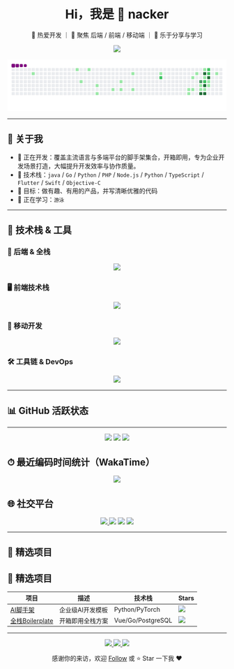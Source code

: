<h1 align="center">Hi，我是 👋 nacker</h1>
<p align="center">
  🌱 热爱开发 ｜ 🎯 聚焦 后端 / 前端 / 移动端 ｜ 💬 乐于分享与学习
</p>

<p align="center">
  <img height="120" src="https://readme-typing-svg.demolab.com?font=Fira+Code&size=24&pause=1000&center=true&vCenter=true&multiline=true&width=600&lines=Hello,+World!;全栈工程师+设计爱好者;坚持输出,+乐于分享!" />
</p>

<p align="center">
  <img src="https://raw.githubusercontent.com/nacker/sparkle/output/github-snake.gif" />
</p>

---

## 🧩 关于我

- 🔭 正在开发：覆盖主流语言与多端平台的脚手架集合，开箱即用，专为企业开发场景打造，大幅提升开发效率与协作质量。
- 🌱 技术栈：`java` / `Go` / `Python` / `PHP` / `Node.js` / `Python` / `TypeScript` / `Flutter` / `Swift` / `Objective-C`
- 🎯 目标：做有趣、有用的产品，并写清晰优雅的代码
- 🧠 正在学习：`游泳`

---

## 🔧 技术栈 & 工具

### 🔧 后端 & 全栈
<p align="center">
  <img src="https://skillicons.dev/icons?i=java,go,python,nodejs,php,spring,git,github,linux" />
</p>

### 🖥️ 前端技术栈
<p align="center">
  <img src="https://skillicons.dev/icons?i=html,css,js,ts,vue,react,nextjs,nuxtjs,tailwind,sass,webpack,vite,figma" />
</p>

### 📱 移动开发
<p align="center">
  <img src="https://skillicons.dev/icons?i=swift,kotlin,flutter,dart,reactnative" />
</p>

### 🛠️ 工具链 & DevOps
<p align="center">
  <img src="https://skillicons.dev/icons?i=git,github,docker,jenkins,linux,figma" />
</p>

---

## 📊 GitHub 活跃状态

---
<p align="center">
  <img src="https://github-readme-stats.vercel.app/api?username=nacker&show_icons=true&theme=radical&hide_border=true&include_all_commits=true&count_private=true" />
  <img src="https://github-readme-streak-stats.herokuapp.com/?user=nacker&theme=radical&hide_border=true" />
  <img src="https://github-readme-stats.vercel.app/api/top-langs/?username=nacker&layout=compact&theme=radical&hide_border=true" />
</p>


## ⏱ 最近编码时间统计（WakaTime）

<p align="center">
  <img src="https://wakatime.com/share/@58aa9c25-6a13-4420-a3e3-39b660535d55/95e33667-6fd6-4e3b-baa8-629f19d9f250.svg" width="80%" />
</p>

## 🌐 社交平台

<p align="center">
  <a href="https://resume.twinswolves.com/images/wechat.jpg">
    <img src="https://img.shields.io/badge/微信-07C160?logo=wechat&logoColor=white&style=for-the-badge" />
  </a>
  <a href="https://github.com/nacker" target="_blank"><img src="https://img.shields.io/badge/GitHub-%23121011.svg?style=for-the-badge&logo=github&logoColor=white" /></a>
  <a href="https://resume.twinswolves.com/" target="_blank"><img src="https://img.shields.io/badge/Blog-%23FF5722.svg?style=for-the-badge&logo=wordpress&logoColor=white" /></a>
  <a href="mailto:nackercn@gmail.com" target="_blank"><img src="https://img.shields.io/badge/Email-%230077B5.svg?style=for-the-badge&logo=gmail&logoColor=white" /></a>
</p>

---

## 📌 精选项目
## 🚀 精选项目
| 项目 | 描述 | 技术栈 |  Stars |
|------|------|--------|--------|
| [AI脚手架](https://github.com/nacker/ai-starter) | 企业级AI开发模板 | Python/PyTorch | ![](https://img.shields.io/github/stars/nacker/ai-starter?style=flat) |
| [全栈Boilerplate](https://github.com/nacker/fullstack-boilerplate) | 开箱即用全栈方案 | Vue/Go/PostgreSQL | ![](https://img.shields.io/github/stars/nacker/fullstack-boilerplate?style=flat) |

---

<p align="center">
  <!-- 使用 shields.io 动态生成 -->
  <a href="https://resume.twinswolves.com/images/wechat.jpg">
    <img src="https://img.shields.io/badge/微信-07C160?logo=wechat&logoColor=white&style=for-the-badge" />
  </a>
  <a href="https://github.com/nacker">
    <img src="https://img.shields.io/badge/GitHub-181717?logo=github&logoColor=white&style=for-the-badge" />
  </a>
  <a href="https://linkedin.com/in/yourprofile">
    <img src="https://img.shields.io/badge/LinkedIn-0A66C2?logo=linkedin&logoColor=white&style=for-the-badge" />
  </a>
</p>




<p align="center">感谢你的来访，欢迎 <a href="https://github.com/nacker">Follow</a> 或 ⭐ Star 一下我 ❤️</p>
